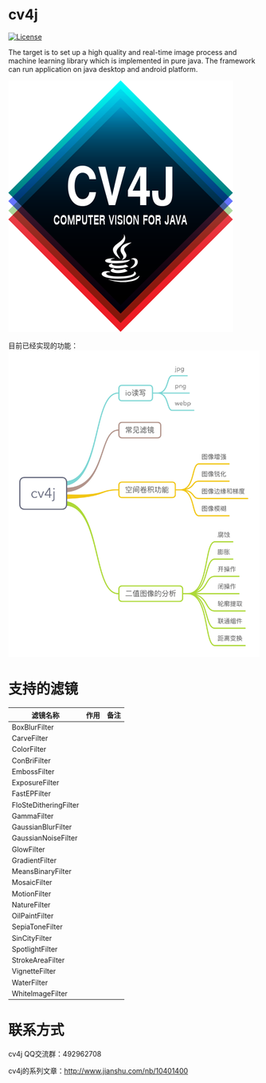 # cv4j

[![License](https://img.shields.io/badge/license-Apache%202-lightgrey.svg)](https://www.apache.org/licenses/LICENSE-2.0.html)

The target is to set up a high quality and real-time image process and machine learning library which is implemented in pure java. The framework can run application on java desktop and android platform.

![](logo.png)

目前已经实现的功能：
![](cv4j.png)

# 支持的滤镜

| 滤镜名称        | 作用          | 备注          |
| ------------- |:-------------:| :-------------:|
|BoxBlurFilter||
|CarveFilter||
|ColorFilter||
|ConBriFilter||
|EmbossFilter||
|ExposureFilter||
|FastEPFilter||
|FloSteDitheringFilter||
|GammaFilter||
|GaussianBlurFilter||
|GaussianNoiseFilter||
|GlowFilter||
|GradientFilter||
|MeansBinaryFilter||
|MosaicFilter||
|MotionFilter||
|NatureFilter||
|OilPaintFilter||
|SepiaToneFilter||
|SinCityFilter||
|SpotlightFilter||
|StrokeAreaFilter||
|VignetteFilter||
|WaterFilter||
|WhiteImageFilter||


# 联系方式
cv4j QQ交流群：492962708

cv4j的系列文章：http://www.jianshu.com/nb/10401400